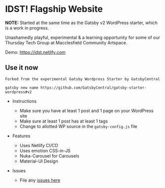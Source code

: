 # IDST! Flagship Website 

**NOTE:** Started at the same time as the Gatsby v2 WordPress starter, which is a work in progress.

Unashamedly playful, experimental & a learning opportunity for some of our Thursday Tech Group at Macclesfield Community Artspace. 


Demo: https://idst.netlify.com

## Use it now

    Forked from the experimental Gatsby Wordpress Starter by GatsbyCentral 
    
    gatsby new name https://github.com/GatsbyCentral/gatsby-starter-wordpress#v2

* Instructions
  - Make sure you have at least 1 post and 1 page on your WordPress site
  - Make sure at least 1 post has at least 1 tags
  - Change to allotted WP source in the `gatsby-config.js` file

* Features
  - Uses Netlify CI/CD
  - Uses emotion CSS-in-JS
  - Nuka-Carousel for Carousels
  - Material-UI Design

* Issues
  - File any [issues here](https://github.com/inourmidsts/readymade-idst/issues)
